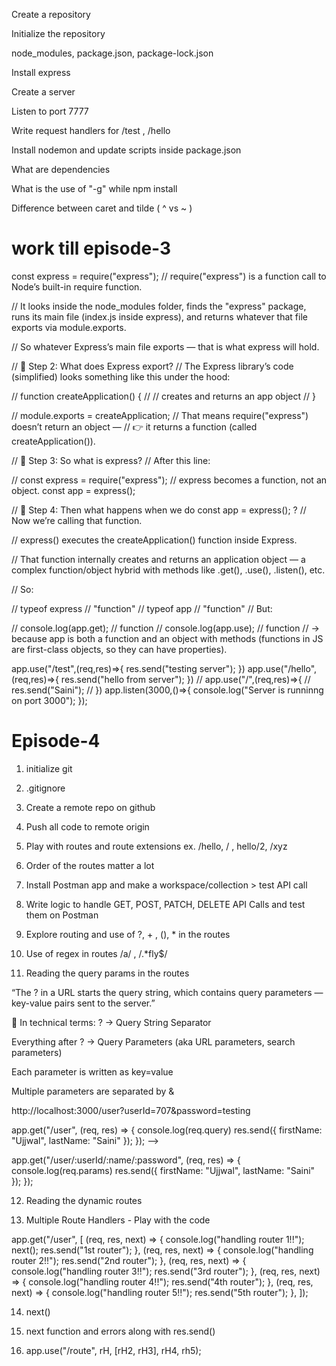 Create a repository

Initialize the repository

node_modules, package.json, package-lock.json

Install express

Create a server

Listen to port 7777

Write request handlers for /test , /hello

Install nodemon and update scripts inside package.json

What are dependencies

What is the use of "-g" while npm install

Difference between caret and tilde ( ^ vs ~ )

# work till episode-3

const express = require("express");
// require("express") is a function call to Node’s built-in require function.

// It looks inside the node_modules folder, finds the "express" package, runs its main file (index.js inside express), and returns whatever that file exports via module.exports.

// So whatever Express’s main file exports — that is what express will hold.

// 🔹 Step 2: What does Express export?
// The Express library’s code (simplified) looks something like this under the hood:

// function createApplication() {
//   // creates and returns an app object
// }

// module.exports = createApplication;
// That means require("express") doesn’t return an object —
// 👉 it returns a function (called createApplication()).

// 🔹 Step 3: So what is express?
// After this line:

// const express = require("express");
// express becomes a function, not an object.
const app = express();

// 🔹 Step 4: Then what happens when we do const app = express(); ?
// Now we’re calling that function.

// express() executes the createApplication() function inside Express.

// That function internally creates and returns an application object — a complex function/object hybrid with methods like .get(), .use(), .listen(), etc.

// So:

// typeof express    // "function"
// typeof app        // "function"
// But:

// console.log(app.get);  // function
// console.log(app.use);  // function
// → because app is both a function and an object with methods (functions in JS are first-class objects, so they can have properties).

app.use("/test",(req,res)=>{
    res.send("testing server");
})
app.use("/hello",(req,res)=>{
    res.send("hello from server");
})
// app.use("/",(req,res)=>{
//     res.send("Saini");
// })
app.listen(3000,()=>{
    console.log("Server is runninng on port 3000");
});


# Episode-4

1. initialize git

2. .gitignore

3. Create a remote repo on github

4. Push all code to remote origin

5. Play with routes and route extensions ex. /hello, / , hello/2, /xyz

6. Order of the routes matter a lot

7. Install Postman app and make a workspace/collection > test API call

8. Write logic to handle GET, POST, PATCH, DELETE API Calls and test them on Postman

9. Explore routing and use of ?, + , (), * in the routes

10. Use of regex in routes /a/ , /.*fly$/

11. Reading the query params in the routes

“The ? in a URL starts the query string, which contains query parameters — key-value pairs sent to the server.”

🧠 In technical terms:
? → Query String Separator

Everything after ? → Query Parameters (aka URL parameters, search parameters)

Each parameter is written as key=value

Multiple parameters are separated by &

http://localhost:3000/user?userId=707&password=testing
 
app.get("/user", (req, res) => {
  console.log(req.query)
  res.send({ firstName: "Ujjwal", lastName: "Saini" });
}); -->


 app.get("/user/:userId/:name/:password", (req, res) => {
  console.log(req.params)
  res.send({ firstName: "Ujjwal", lastName: "Saini" });
}); 

12. Reading the dynamic routes 

13. Multiple Route Handlers - Play with the code

app.get("/user", [
  (req, res, next) => {
    console.log("handling router 1!!");
    next();
    res.send("1st router");
  },
  (req, res, next) => {
    console.log("handling router 2!!");
    res.send("2nd router");
  },
  (req, res, next) => {
    console.log("handling router 3!!");
    res.send("3rd router");
  },
  (req, res, next) => {
    console.log("handling router 4!!");
    res.send("4th router");
  },
  (req, res, next) => {
    console.log("handling router 5!!");
    res.send("5th router");
  },
]);

14. next()

15. next function and errors along with res.send()

16. app.use("/route", rH, [rH2, rH3], rH4, rh5);

